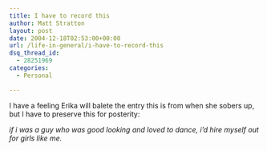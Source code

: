 ```yaml
---
title: I have to record this
author: Matt Stratton
layout: post
date: 2004-12-18T02:53:00+00:00
url: /life-in-general/i-have-to-record-this
dsq_thread_id:
  - 28251969
categories:
  - Personal

---
```

I have a feeling Erika will balete the entry this is from when she sobers up, but I have to preserve this for posterity:

_if i was a guy who was good looking and loved to dance, i&#8217;d hire myself out for girls like me._